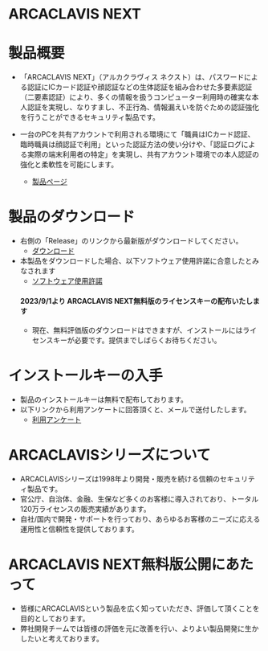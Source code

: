 # ARCACLAVIS NEXT
# 製品概要
- 「ARCACLAVIS NEXT」（アルカクラヴィス ネクスト）は、パスワードによる認証にICカード認証や顔認証などの生体認証を組み合わせた多要素認証（二要素認証）により、多くの情報を扱うコンピューター利用時の確実な本人認証を実現し、なりすまし、不正行為、情報漏えいを防ぐための認証強化を行うことができるセキュリティ製品です。
- 一台のPCを共有アカウントで利用される環境にて「職員はICカード認証、臨時職員は顔認証で利用」といった認証方法の使い分けや、「認証ログによる実際の端末利用者の特定」を実現し、共有アカウント環境での本人認証の強化と柔軟性を可能にします。

  - [製品ページ](https://www.ryobi.co.jp/security/arcaclavis-next)

# 製品のダウンロード
- 右側の「Release」のリンクから最新版がダウンロードしてください。
  - [ダウンロード](https://github.com/ss-dev-release/product/releases)
- 本製品をダウンロードした場合、以下ソフトウェア使用許諾に合意したとみなされます
  - [ソフトウェア使用許諾](https://www.ryobi.co.jp/security/arcaclavis-next)
  #### 2023/9/1より ARCACLAVIS NEXT無料版のライセンスキーの配布いたします
  - 現在、無料評価版のダウンロードはできますが、インストールにはライセンスキーが必要です。提供までしばらくお待ちください。
  
# インストールキーの入手
- 製品のインストールキーは無料で配布しております。
- 以下リンクから利用アンケートに回答頂くと、メールで送付したします。
  - [利用アンケート](https://www.ryobi.co.jp/security/arcaclavis-next)

# ARCACLAVISシリーズについて  
- ARCACLAVISシリーズは1998年より開発・販売を続ける信頼のセキュリティ製品です。
- 官公庁、自治体、金融、生保など多くのお客様に導入されており、トータル120万ライセンスの販売実績があります。
- 自社/国内で開発・サポートを行っており、あらゆるお客様のニーズに応える運用性と信頼性を提供しております。

# ARCACLAVIS NEXT無料版公開にあたって
- 皆様にARCACLAVISという製品を広く知っていただき、評価して頂くことを目的としております。
- 弊社開発チームでは皆様の評価を元に改善を行い、よりよい製品開発に生かしたいと考えております。
  

